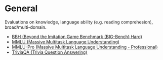 # General

Evaluations on knowledge, language ability (e.g. reading comprehesion), broad/multi-domain.

- [BBH (Beyond the Imitation Game Benchmark (BIG-Bench) Hard)](bbh.md)
- [MMLU (Massive Multitask Language Understanding)](mmlu.md)
- [MMLU-Pro (Massive Multitask Language Understanding - Professional)](mmlu.md)
- [TriviaQA (Trivia Question Answering)](triviaqa.md)